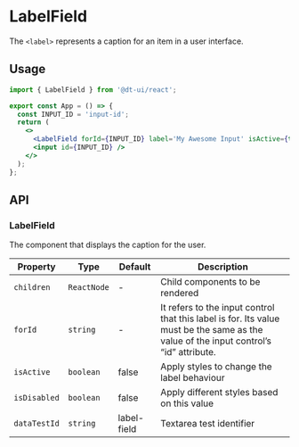 # LabelField

The `<label>` represents a caption for an item in a user interface.

## Usage

```jsx
import { LabelField } from '@dt-ui/react';

export const App = () => {
  const INPUT_ID = 'input-id';
  return (
    <>
      <LabelField forId={INPUT_ID} label='My Awesome Input' isActive={true} />
      <input id={INPUT_ID} />
    </>
  );
};
```

## API

### LabelField

The component that displays the caption for the user.

| Property     | Type        | Default     | Description                                                                                                                           |
| ------------ | ----------- | ----------- | ------------------------------------------------------------------------------------------------------------------------------------- |
| `children`   | `ReactNode` | -           | Child components to be rendered                                                                                                       |
| `forId`      | `string`    | -           | It refers to the input control that this label is for. Its value must be the same as the value of the input control’s “id” attribute. |
| `isActive`   | `boolean`   | false       | Apply styles to change the label behaviour                                                                                            |
| `isDisabled` | `boolean`   | false       | Apply different styles based on this value                                                                                            |
| `dataTestId` | `string`    | label-field | Textarea test identifier                                                                                                              |
